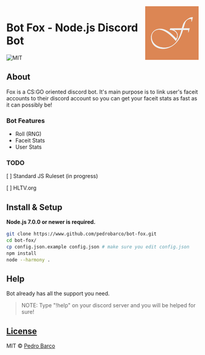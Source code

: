 <img src="media/logo.png" height="140" align="right" />

# Bot Fox - Node.js Discord Bot

![MIT](https://img.shields.io/github/license/pedrobarco/bot-fox.svg?style=flat-square)

## About

Fox is a CS:GO oriented discord bot. It's main purpose is to link user's faceit accounts to their discord account so you can get your faceit stats as fast as it can possibly be!

### Bot Features

- Roll (RNG)
- Faceit Stats
- User Stats

### TODO

[ ] Standard JS Ruleset (in progress)

[ ] HLTV.org

## Install & Setup

**Node.js 7.0.0 or newer is required.**

```bash
git clone https://www.github.com/pedrobarco/bot-fox.git
cd bot-fox/
cp config.json.example config.json # make sure you edit config.json
npm install
node --harmony .
```

## Help

Bot already has all the support you need.

> NOTE: Type "!help" on your discord server and you will be helped for sure!

## [License](https://github.com/pedrobarco/bot-fox/blob/master/LICENSE)

MIT © [Pedro Barco](https://github.com/pedrobarco)
